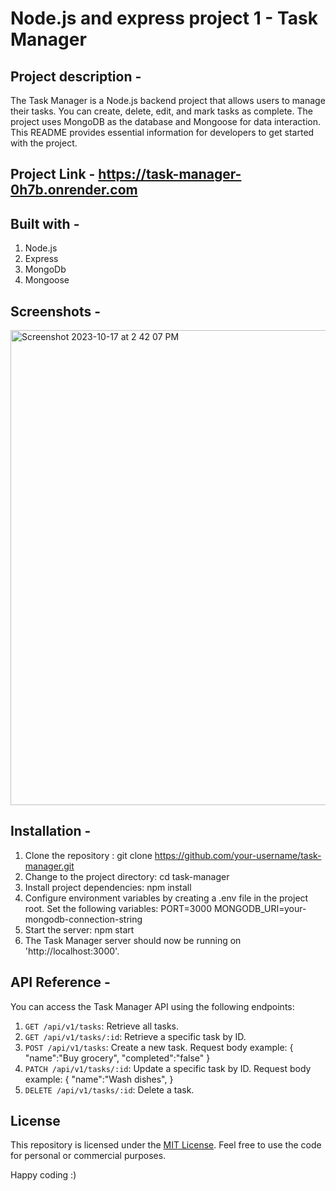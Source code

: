 # Node.js and express project 1 - Task Manager

## Project description - 
The Task Manager is a Node.js backend project that allows users to manage their tasks. You can create, delete, edit, and mark tasks as complete. The project uses MongoDB as the database and Mongoose for data interaction. This README provides essential information for developers to get started with the project.

## Project Link - https://task-manager-0h7b.onrender.com

## Built with - 

1. Node.js
2. Express
3. MongoDb
4. Mongoose

## Screenshots -

<img width="760" alt="Screenshot 2023-10-17 at 2 42 07 PM" src="https://github.com/praduman20/Node.js-and-express-projects/assets/87388316/efaaff4f-3228-4808-b60d-0c3377c96ea3">

## Installation -

1. Clone the repository : git clone https://github.com/your-username/task-manager.git
2. Change to the project directory: cd task-manager
3. Install project dependencies: npm install
4. Configure environment variables by creating a .env file in the project root. Set the following variables:
   PORT=3000
   MONGODB_URI=your-mongodb-connection-string
5. Start the server: npm start
6. The Task Manager server should now be running on 'http://localhost:3000'.

## API Reference - 

You can access the Task Manager API using the following endpoints:

1. `GET /api/v1/tasks`: Retrieve all tasks.
2. `GET /api/v1/tasks/:id`: Retrieve a specific task by ID.
3. `POST /api/v1/tasks`: Create a new task.
   Request body example:
   {
      "name":"Buy grocery",
      "completed":"false"
   }
4. `PATCH /api/v1/tasks/:id`: Update a specific task by ID.
   Request body example:
   {
      "name":"Wash dishes",
   }
5. `DELETE /api/v1/tasks/:id`: Delete a task.


## License

This repository is licensed under the [MIT License](https://opensource.org/license/mit/). Feel free to use the code for personal or commercial purposes.

Happy coding :)
